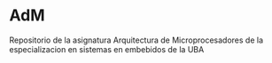 # AdM
 Repositorio de la asignatura Arquitectura de Microprocesadores de la especializacion en sistemas en embebidos de la UBA
